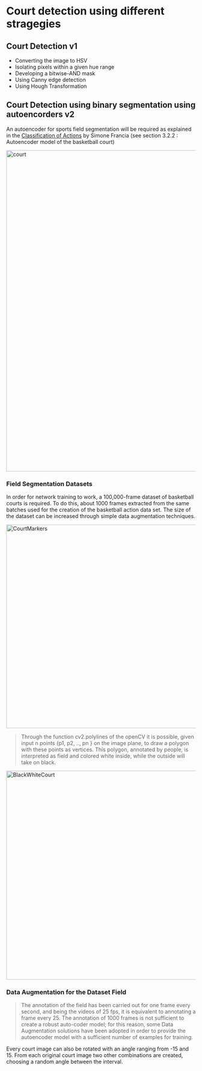 # Court detection using different stragegies

## Court Detection v1 

* Converting the image to HSV
* Isolating pixels within a given hue range
* Developing a bitwise-AND mask
* Using Canny edge detection
* Using Hough Transformation

## Court Detection using binary segmentation using autoencorders v2
An autoencoder for sports field segmentation will be required as explained in the [Classification of Actions](https://www.researchgate.net/publication/330534530_Classificazione_di_Azioni_Cestistiche_mediante_Tecniche_di_Deep_Learning)  by Simone Francia (see section 3.2.2 : Autoencoder model of the basketball court)

<img width="853" alt="court" src="https://user-images.githubusercontent.com/179457/71194460-3b11a780-228c-11ea-8463-4dc84c2b4e5a.png">

### Field Segmentation Datasets

In order for network training to work, a 100,000-frame dataset of basketball courts is required.
To do this, about 1000 frames extracted from the same batches used for the creation of the basketball action data set. 
The size of the dataset can be increased through simple data augmentation techniques.

<img width="541" alt="CourtMarkers" src="https://user-images.githubusercontent.com/179457/71196279-07d11780-2290-11ea-87d7-63d342130ddd.png">


>Through the function cv2.polylines of the openCV it is possible, given input n points {p1, p2, .., pn } on the image plane, to draw a polygon with these points as vertices. This polygon, annotated by people, is interpreted as field and colored white inside, while the outside will take on black.

<img width="555" alt="BlackWhiteCourt" src="https://user-images.githubusercontent.com/179457/71196872-a8bfd280-2290-11ea-97f5-f6fc4beedea6.png">

### Data Augmentation for the Dataset Field

> The annotation of the field has been carried out for one frame every second, and being the videos of 25 fps, it is equivalent to annotating a frame every 25. The annotation of 1000 frames is not sufficient to create a robust auto-coder model; for this reason, some Data Augmentation solutions have been adopted in order to provide the autoencoder model with a sufficient number of examples for training.

Every court image can also be rotated with an angle ranging from -15 and 15. From each original court image two other combinations are created, choosing a random angle between the interval. 
